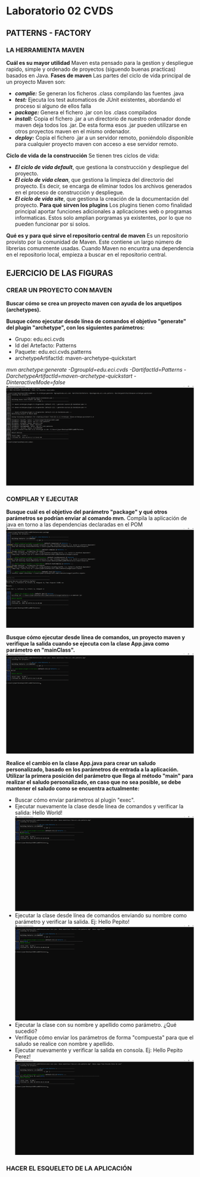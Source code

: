# Laboratorio 02 CVDS
## PATTERNS - FACTORY
### LA HERRAMIENTA MAVEN
**Cuál es su mayor utilidad**
Maven esta pensado para la gestion y despliegue rapido, simple y ordenado de proyectos (siguendo buenas practicas) basados en Java.
**Fases de maven**
Las partes del ciclo de vida principal de un proyecto Maven son:
* ***complie:*** Se generan los ficheros .class compilando las fuentes .java
* ***test:*** Ejecuta los test automaticos de JUnit existentes, abordando el proceso si alguno de ellos falla
* ***package:*** Genera el fichero .jar con los .class compilados
* ***install:*** Copia el fichero .jar a un directorio de nuestro ordenador donde maven deja todos los .jar. De esta forma esos .jar pueden utilizarse en otros proyectos maven en el mismo ordenador.
* ***deploy:*** Copia el fichero .jar a un servidor remoto, poniéndolo disponible para cualquier proyecto maven con acceso a ese servidor remoto.

**Ciclo de vida de la construcción**
Se tienen tres ciclos de vida:
* ***El ciclo de vida default***, que gestiona la construcción y despliegue del proyecto.
* ***El ciclo de vida clean***, que gestiona la limpieza del directorio del proyecto. Es decir, se encarga de eliminar todos los archivos generados en el proceso de construcción y despliegue.
* ***El ciclo de vida site***, que gestiona la creación de la documentación del proyecto.
**Para qué sirven los plugins**
Los plugins tienen como finalidad principal aportar funciones adicionales a aplicaciones web o programas informaticas. Estos solo amplian porgramas ya existentes, por lo que no pueden funcionar por si solos.

**Qué es y para qué sirve el repositorio central de maven**
Es un repositorio provisto por la comunidad de Maven. Este contiene un largo número de librerias comunmente usadas.
Cuando Maven no encuntra una dependencia en el repositorio local, empieza a buscar en el repositorio central.
## EJERCICIO DE LAS FIGURAS
### CREAR UN PROYECTO CON MAVEN
**Buscar cómo se crea un proyecto maven con ayuda de los arquetipos (archetypes).**

**Busque cómo ejecutar desde línea de comandos el objetivo "generate" del plugin "archetype", con los siguientes parámetros:**
* Grupo: edu.eci.cvds
* Id del Artefacto: Patterns
* Paquete: edu.eci.cvds.patterns
* archetypeArtifactId: maven-archetype-quickstart 

*mvn archetype:generate -DgroupId=edu.eci.cvds -DartifactId=Patterns -DarchetypeArtifactId=maven-archetype-quickstart -DinteractiveMode=false* ![image](./source/1.png)
### COMPILAR Y EJECUTAR
**Busque cuál es el objetivo del parámetro "package" y qué otros parámetros se podrían enviar al comando mvn.** 
Compila la aplicación de java en torno a las dependencias declaradas en el POM ![image](./source/2.png)

**Busque cómo ejecutar desde línea de comandos, un proyecto maven y verifique la salida cuando se ejecuta con la clase App.java como parámetro en "mainClass".** ![image](./source/3.png)

**Realice el cambio en la clase App.java para crear un saludo personalizado, basado en los parámetros de entrada a la aplicación. Utilizar la primera posición del parámetro que llega al método "main" para realizar el saludo personalizado, en caso que no sea posible, se debe mantener el saludo como se encuentra actualmente:**

* Buscar cómo enviar parámetros al plugin "exec".
* Ejecutar nuevamente la clase desde línea de comandos y verificar la salida: Hello World! ![image](./source/6.png)
* Ejecutar la clase desde línea de comandos enviando su nombre como parámetro y verificar la salida. Ej: Hello Pepito! ![image](./source/4.png)
* Ejecutar la clase con su nombre y apellido como parámetro. ¿Qué sucedió? 
* Verifique cómo enviar los parámetros de forma "compuesta" para que el saludo se realice con nombre y apellido.
* Ejecutar nuevamente y verificar la salida en consola. Ej: Hello Pepito Perez! ![image](./source/5.png)
### HACER EL ESQUELETO DE LA APLICACIÓN